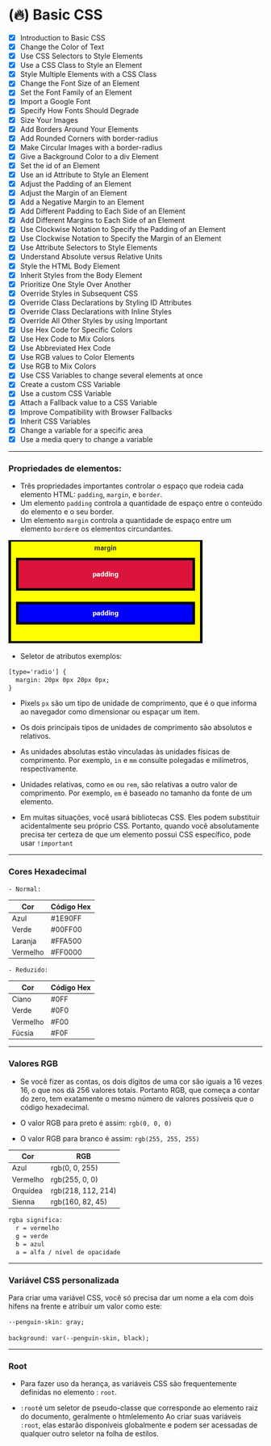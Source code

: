 # (🔥) Basic CSS

- [x] Introduction to Basic CSS
- [x] Change the Color of Text
- [x] Use CSS Selectors to Style Elements
- [x] Use a CSS Class to Style an Element
- [x] Style Multiple Elements with a CSS Class
- [x] Change the Font Size of an Element
- [x] Set the Font Family of an Element
- [x] Import a Google Font
- [x] Specify How Fonts Should Degrade
- [x] Size Your Images
- [x] Add Borders Around Your Elements
- [x] Add Rounded Corners with border-radius
- [x] Make Circular Images with a border-radius
- [x] Give a Background Color to a div Element
- [x] Set the id of an Element
- [x] Use an id Attribute to Style an Element
- [x] Adjust the Padding of an Element
- [x] Adjust the Margin of an Element
- [x] Add a Negative Margin to an Element
- [x] Add Different Padding to Each Side of an Element
- [x] Add Different Margins to Each Side of an Element
- [x] Use Clockwise Notation to Specify the Padding of an Element
- [x] Use Clockwise Notation to Specify the Margin of an Element
- [x] Use Attribute Selectors to Style Elements
- [x] Understand Absolute versus Relative Units
- [x] Style the HTML Body Element
- [x] Inherit Styles from the Body Element
- [x] Prioritize One Style Over Another
- [x] Override Styles in Subsequent CSS
- [x] Override Class Declarations by Styling ID Attributes
- [x] Override Class Declarations with Inline Styles
- [x] Override All Other Styles by using Important
- [x] Use Hex Code for Specific Colors
- [x] Use Hex Code to Mix Colors
- [x] Use Abbreviated Hex Code
- [x] Use RGB values to Color Elements
- [x] Use RGB to Mix Colors
- [x] Use CSS Variables to change several elements at once
- [x] Create a custom CSS Variable
- [x] Use a custom CSS Variable
- [x] Attach a Fallback value to a CSS Variable
- [x] Improve Compatibility with Browser Fallbacks
- [x] Inherit CSS Variables
- [x] Change a variable for a specific area
- [x] Use a media query to change a variable

---

### Propriedades de elementos:

- Três propriedades importantes controlar o espaço que rodeia cada elemento HTML: `padding`, `margin`, e `border`.
- Um elemento `padding` controla a quantidade de espaço entre o conteúdo do elemento e o seu border.
- Um elemento `margin` controla a quantidade de espaço entre um elemento `border`e os elementos circundantes.

![Margin and Padding](./imgs/margin-padding.png)

- Seletor de atributos exemplos:

```
[type='radio'] {
  margin: 20px 0px 20px 0px;
}
```

- Pixels `px` são um tipo de unidade de comprimento, que é o que informa ao navegador como dimensionar ou espaçar um item. 
- Os dois principais tipos de unidades de comprimento são absolutos e relativos.
- As unidades absolutas estão vinculadas às unidades físicas de comprimento. Por exemplo, `in` e `mm` consulte polegadas e milímetros, respectivamente.
- Unidades relativas, como `em` ou `rem`, são relativas a outro valor de comprimento. Por exemplo, `em` é baseado no tamanho da fonte de um elemento.


- Em muitas situações, você usará bibliotecas CSS. Eles podem substituir acidentalmente seu próprio CSS. Portanto, quando você absolutamente precisa ter certeza de que um elemento possui CSS específico, pode usar `!important`

---

### Cores Hexadecimal

    - Normal:

|Cor      |Código Hex |
|---------|-----------|
|Azul     |#1E90FF    |
|Verde    |#00FF00    |
|Laranja  |#FFA500    |
|Vermelho |#FF0000    |

    - Reduzido:

|Cor      |Código Hex |
|---------|-----------|
|Ciano    |#0FF       |
|Verde    |#0F0       |
|Vermelho |#F00       |
|Fúcsia   |#F0F       |

---

### Valores RGB

- Se você fizer as contas, os dois dígitos de uma cor são iguais a 16 vezes 16, o que nos dá 256 valores totais. Portanto RGB, que começa a contar do zero, tem exatamente o mesmo número de valores possíveis que o código hexadecimal.

- O valor RGB para preto é assim: `rgb(0, 0, 0)`

- O valor RGB para branco é assim: `rgb(255, 255, 255)`

|Cor      |RGB                |
|---------|-------------------|
|Azul     |rgb(0, 0, 255)     |
|Vermelho |rgb(255, 0, 0)     |
|Orquídea |rgb(218, 112, 214) |
|Sienna   |rgb(160, 82, 45)   |

```
rgba significa:
  r = vermelho
  g = verde
  b = azul
  a = alfa / nível de opacidade
```

---

### Variável CSS personalizada

Para criar uma variável CSS, você só precisa dar um nome a ela com dois hífens na frente e atribuir um valor como este:

```
--penguin-skin: gray;

background: var(--penguin-skin, black);
```

---

### Root

- Para fazer uso da herança, as variáveis ​​CSS são frequentemente definidas no elemento : `root`.

- `:root`é um seletor de pseudo-classe que corresponde ao elemento raiz do documento, geralmente o htmlelemento Ao criar suas variáveis `:root`, elas estarão disponíveis globalmente e podem ser acessadas de qualquer outro seletor na folha de estilos.

